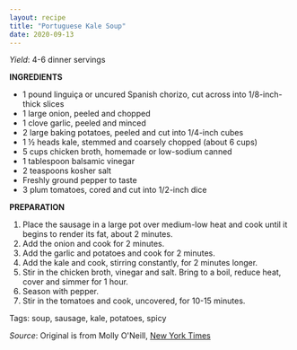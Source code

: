 ```yaml
---
layout: recipe
title: "Portuguese Kale Soup"
date: 2020-09-13
---
```


*Yield*: 4-6 dinner servings


__INGREDIENTS__

* 1  pound linguiça or uncured Spanish chorizo, cut across into 1/8-inch-thick slices
* 1  large onion, peeled and chopped
* 1  clove garlic, peeled and minced
* 2  large baking potatoes, peeled and cut into 1/4-inch cubes
* 1 ½  heads kale, stemmed and coarsely chopped (about 6 cups)
* 5  cups chicken broth, homemade or low-sodium canned
* 1  tablespoon balsamic vinegar
* 2  teaspoons kosher salt
* Freshly ground pepper to taste
* 3  plum tomatoes, cored and cut into 1/2-inch dice

__PREPARATION__

1. Place the sausage in a large pot over medium-low heat and cook until it begins to render its fat, about 2 minutes. 
2. Add the onion and cook for 2 minutes. 
3. Add the garlic and potatoes and cook for 2 minutes. 
4. Add the kale and cook, stirring constantly, for 2 minutes longer.
5. Stir in the chicken broth, vinegar and salt. Bring to a boil, reduce heat, cover and simmer for 1 hour. 
6. Season with pepper. 
7. Stir in the tomatoes and cook, uncovered, for 10-15 minutes.


Tags: soup, sausage, kale, potatoes, spicy

*Source*: Original is from Molly O'Neill, [New York Times](https://cooking.nytimes.com/recipes/7416-kale-soup-with-potatoes-and-sausage)
 